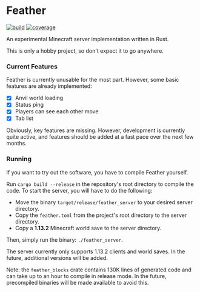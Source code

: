 # Feather
[![build](https://api.travis-ci.com/caelunshun/feather.svg?branch=develop)](https://travis-ci.com/caelunshun/feather)
[![coverage](https://codecov.io/gh/caelunshun/feather/branch/develop/graph/badge.svg)](https://codecov.io/gh/caelunshun/feather)

An experimental Minecraft server implementation written in Rust.

This is only a hobby project, so don't expect it to go anywhere.

### Current Features
Feather is currently unusable for the most part. However, some basic features are already implemented:
- [x] Anvil world loading
- [x] Status ping
- [x] Players can see each other move
- [x] Tab list

Obviously, key features are missing. However, development is currently
quite active, and features should be added at a fast pace over the next few months.

### Running
If you want to try out the software, you have to compile Feather yourself.

Run ```cargo build --release``` in the repository's root directory to compile the code. To start the server,
you will have to do the following:
- Move the binary ```target/release/feather_server``` to your desired server directory.
- Copy the ```feather.toml``` from the project's root directory to the server directory.
- Copy a **1.13.2** Minecraft world save to the server directory.

Then, simply run the binary: ```./feather_server```.

The server currently only supports 1.13.2 clients and world saves. In the future, additional versions will be added.

Note: the ```feather_blocks``` crate contains 130K lines of generated
code and can take up to an hour to compile in release mode. In the future, precompiled binaries
will be made available to avoid this.
